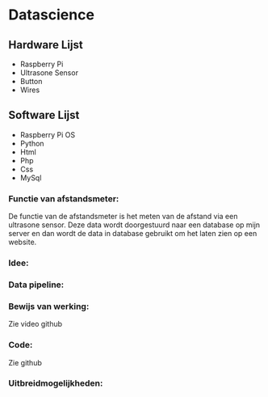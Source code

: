 # Datascience

## Hardware Lijst
-   Raspberry Pi
-   Ultrasone Sensor
-   Button
-   Wires

## Software Lijst
-   Raspberry Pi OS
-   Python
-   Html
-   Php
-   Css
-   MySql

### Functie van afstandsmeter: 
De functie van de afstandsmeter is het meten van de afstand via een ultrasone sensor. Deze data wordt doorgestuurd naar een database op mijn server en dan wordt de data in database gebruikt om het laten zien op een website.

### Idee: 

### Data pipeline: 

### Bewijs van werking: 
Zie video github

### Code: 
Zie github

### Uitbreidmogelijkheden: 

